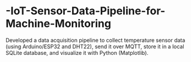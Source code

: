 # -IoT-Sensor-Data-Pipeline-for-Machine-Monitoring
Developed a data acquisition pipeline to collect temperature sensor data (using Arduino/ESP32 and DHT22), send it over MQTT, store it in a local SQLite database, and visualize it with Python (Matplotlib).

